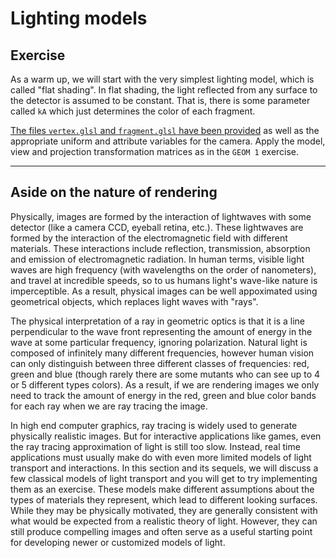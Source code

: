 # Lighting models

## Exercise

As a warm up, we will start with the very simplest lighting model, which is called "flat shading".  In flat shading, the light reflected from any surface to the detector is assumed to be constant. That is, there is some parameter called `kA` which just determines the color of each fragment.

<a href="/open/light-1" target="_blank">The files `vertex.glsl` and `fragment.glsl` have been provided</a> as well as the appropriate uniform and attribute variables for the camera.  Apply the model, view and projection transformation matrices as in the `GEOM 1` exercise.

***

## Aside on the nature of rendering

Physically, images are formed by the interaction of lightwaves with some detector (like a camera CCD, eyeball retina, etc.). These lightwaves are formed by the interaction of the electromagnetic field with different materials. These interactions include reflection, transmission, absorption and emission of electromagnetic radiation. In human terms, visible light waves are high frequency (with wavelengths on the order of nanometers), and travel at incredible speeds, so to us humans light's wave-like nature is imperceptible. As a result, physical images can be well appoximated using geometrical objects, which replaces light waves with "rays".

The physical interpretation of a ray in geometric optics is that it is a line perpendicular to the wave front representing the amount of energy in the wave at some particular frequency, ignoring polarization. Natural light is composed of infinitely many different frequencies, however human vision can only distinguish between three different classes of frequencies: red, green and blue (though rarely there are some mutants who can see up to 4 or 5 different types colors). As a result, if we are rendering images we only need to track the amount of energy in the red, green and blue color bands for each ray when we are ray tracing the image.

In high end computer graphics, ray tracing is widely used to generate physically realistic images. But for interactive applications like games, even the ray tracing approximation of light is still too slow. Instead, real time applications must usually make do with even more limited models of light transport and interactions. In this section and its sequels, we will discuss a few classical models of light transport and you will get to try implementing them as an exercise. These models make different assumptions about the types of materials they represent, which lead to different looking surfaces. While they may be physically motivated, they are generally consistent with what would be expected from a realistic theory of light. However, they can still produce compelling images and often serve as a useful starting point for developing newer or customized models of light.
